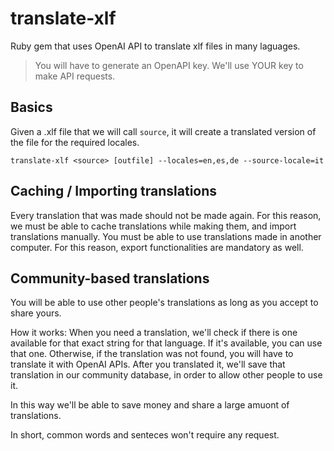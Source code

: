 # translate-xlf
Ruby gem that uses OpenAI API to translate xlf files in many laguages.

> You will have to generate an OpenAPI key. We'll use YOUR key to make API requests.

## Basics
Given a .xlf file that we will call `source`, it will create a translated version of the file for the required locales.
```
translate-xlf <source> [outfile] --locales=en,es,de --source-locale=it
```

## Caching / Importing translations
Every translation that was made should not be made again.
For this reason, we must be able to cache translations while making them, and import translations manually.
You must be able to use translations made in another computer.
For this reason, export functionalities are mandatory as well.


## Community-based translations
You will be able to use other people's translations as long as you accept to share yours.

How it works:
When you need a translation, we'll check if there is one available for that exact string for that language. If it's available, you can use that one.
Otherwise, if the translation was not found, you will have to translate it with OpenAI APIs. After you translated it, we'll save that translation in our community database, in order to allow other people to use it.

In this way we'll be able to save money and share a large amuont of translations.

In short, common words and senteces won't require any request.

